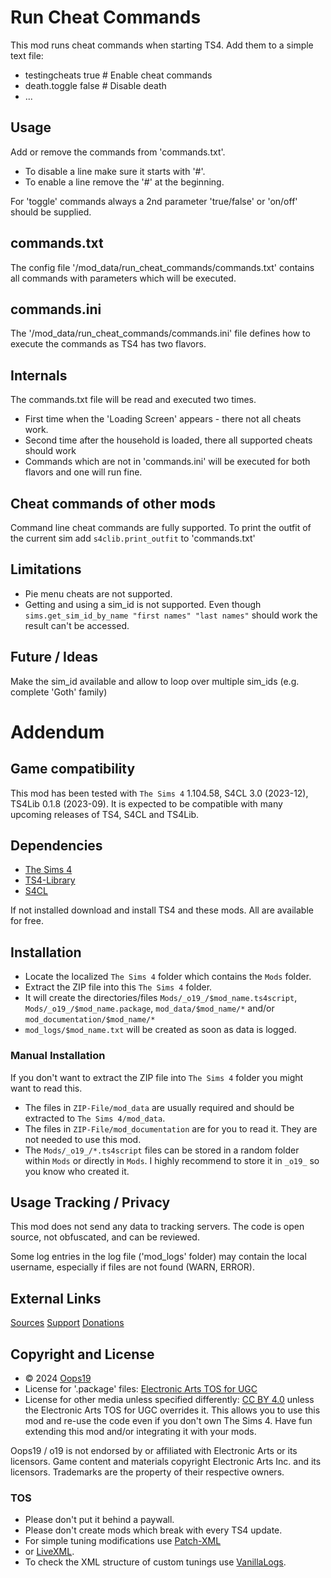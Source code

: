 # Run Cheat Commands

This mod runs cheat commands when starting TS4. Add them to a simple text file:
* testingcheats true  # Enable cheat commands
* death.toggle false  # Disable death
* ...


## Usage
Add or remove the commands from 'commands.txt'. 
* To disable a line make sure it starts with '#'.
* To enable a line remove the '#' at the beginning.

For 'toggle' commands always a 2nd parameter 'true/false' or 'on/off' should be supplied.

## commands.txt
The config file '/mod_data/run_cheat_commands/commands.txt' contains all commands with parameters which will be executed.

## commands.ini
The '/mod_data/run_cheat_commands/commands.ini' file defines how to execute the commands as TS4 has two flavors.

## Internals
The commands.txt file will be read and executed two times.
* First time when the 'Loading Screen' appears - there not all cheats work.
* Second time after the household is loaded, there all supported cheats should work
* Commands which are not in 'commands.ini' will be executed for both flavors and one will run fine.

## Cheat commands of other mods
Command line cheat commands are fully supported. 
To print the outfit of the current sim add `s4clib.print_outfit` to 'commands.txt'

## Limitations
* Pie menu cheats are not supported.
* Getting and using a sim_id is not supported. Even though `sims.get_sim_id_by_name "first names" "last names"` should work the result can't be accessed.

## Future / Ideas
Make the sim_id available and allow to loop over multiple sim_ids (e.g. complete 'Goth' family)


# Addendum

## Game compatibility
This mod has been tested with `The Sims 4` 1.104.58, S4CL 3.0 (2023-12), TS4Lib 0.1.8 (2023-09).
It is expected to be compatible with many upcoming releases of TS4, S4CL and TS4Lib.

## Dependencies
* [The Sims 4](https://www.ea.com/games/the-sims/the-sims-4)
* [TS4-Library](https://github.com/Oops19/TS4-Library/releases/latest)
* [S4CL](https://github.com/ColonolNutty/Sims4CommunityLibrary/releases/latest)

If not installed download and install TS4 and these mods.
All are available for free.

## Installation
* Locate the localized `The Sims 4` folder which contains the `Mods` folder.
* Extract the ZIP file into this `The Sims 4` folder.
* It will create the directories/files `Mods/_o19_/$mod_name.ts4script`, `Mods/_o19_/$mod_name.package`, `mod_data/$mod_name/*` and/or `mod_documentation/$mod_name/*`
* `mod_logs/$mod_name.txt` will be created as soon as data is logged.

### Manual Installation
If you don't want to extract the ZIP file into `The Sims 4` folder you might want to read this. 
* The files in `ZIP-File/mod_data` are usually required and should be extracted to `The Sims 4/mod_data`.
* The files in `ZIP-File/mod_documentation` are for you to read it. They are not needed to use this mod.
* The `Mods/_o19_/*.ts4script` files can be stored in a random folder within `Mods` or directly in `Mods`. I highly recommend to store it in `_o19_` so you know who created it.

## Usage Tracking / Privacy
This mod does not send any data to tracking servers. The code is open source, not obfuscated, and can be reviewed.

Some log entries in the log file ('mod_logs' folder) may contain the local username, especially if files are not found (WARN, ERROR).

## External Links
[Sources](https://v/Oops19/)
[Support](https://discord.gg/d8X9aQ3jbm)
[Donations](https://www.patreon.com/o19)

## Copyright and License
* © 2024 [Oops19](https://github.com/Oops19)
* License for '.package' files: [Electronic Arts TOS for UGC](https://tos.ea.com/legalapp/WEBTERMS/US/en/PC/)  
* License for other media unless specified differently: [CC BY 4.0](https://creativecommons.org/licenses/by/4.0/) unless the Electronic Arts TOS for UGC overrides it.
This allows you to use this mod and re-use the code even if you don't own The Sims 4.
Have fun extending this mod and/or integrating it with your mods.

Oops19 / o19 is not endorsed by or affiliated with Electronic Arts or its licensors.
Game content and materials copyright Electronic Arts Inc. and its licensors. 
Trademarks are the property of their respective owners.

### TOS
* Please don't put it behind a paywall.
* Please don't create mods which break with every TS4 update.
* For simple tuning modifications use [Patch-XML](https://github.com/Oops19/TS4-PatchXML) 
* or [LiveXML](https://github.com/Oops19/TS4-LiveXML).
* To check the XML structure of custom tunings use [VanillaLogs](https://github.com/Oops19/TS4-VanillaLogs).
